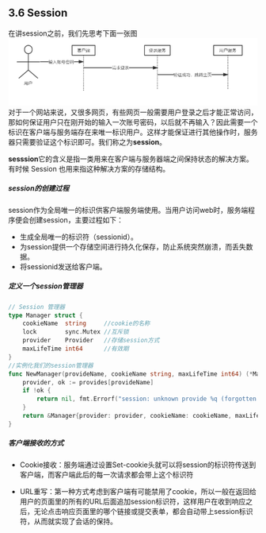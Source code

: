 ## 3.6 Session
在讲session之前，我们先思考下面一张图
![](../../img/1562112745659-831d40b2-adb1-4898-8b09-b2b8b2d88b16.png#align=left&display=inline&height=206&name=image.png&originHeight=257&originWidth=953&size=23065&status=done&width=762.4)
对于一个网站来说，又很多网页，有些网页一般需要用户登录之后才能正常访问，那如何保证用户只在刚开始的输入一次账号密码，以后就不再输入？因此需要一个标识在客户端与服务端存在来唯一标识用户。这样才能保证进行其他操作时，服务器只需要验证这个标识即可。我们称之为**session**。

**sesssion**它的含义是指一类用来在客户端与服务器端之间保持状态的解决方案。有时候 Session 也用来指这种解决方案的存储结构。
##### session的创建过程
session作为全局唯一的标识供客户端服务端使用。当用户访问web时，服务端程序便会创建session，主要过程如下：

- 生成全局唯一的标识符（sessionid）。
- 为session提供一个存储空间进行持久化保存，防止系统突然崩溃，而丢失数据。
- 将sessionid发送给客户端。

##### 定义一个session管理器

```go
// Session 管理器
type Manager struct {
	cookieName  string     //cookie的名称
	lock        sync.Mutex //互斥锁
	provider    Provider   //存储session方式
	maxLifeTime int64      //有效期
}
//实例化我们的session管理器
func NewManager(provideName, cookieName string, maxLifeTime int64) (*Manager, error) {
	provider, ok := provides[provideName]
	if !ok {
		return nil, fmt.Errorf("session: unknown provide %q (forgotten import?)", provideName)
	}
	return &Manager{provider: provider, cookieName: cookieName, maxLifeTime: maxLifeTime}, nil
}


```


##### 客户端接收的方式

- Cookie接收：服务端通过设置Set-cookie头就可以将session的标识符传送到客户端，而客户端此后的每一次请求都会带上这个标识符

- URL重写：第一种方式考虑到客户端有可能禁用了cookie，所以一般在返回给用户的页面里的所有的URL后面追加session标识符，这样用户在收到响应之后，无论点击响应页面里的哪个链接或提交表单，都会自动带上session标识符，从而就实现了会话的保持。

